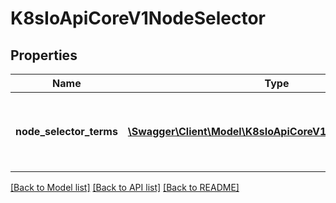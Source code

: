 # K8sIoApiCoreV1NodeSelector

## Properties
Name | Type | Description | Notes
------------ | ------------- | ------------- | -------------
**node_selector_terms** | [**\Swagger\Client\Model\K8sIoApiCoreV1NodeSelectorTerm[]**](K8sIoApiCoreV1NodeSelectorTerm.md) | Required. A list of node selector terms. The terms are ORed. | 

[[Back to Model list]](../README.md#documentation-for-models) [[Back to API list]](../README.md#documentation-for-api-endpoints) [[Back to README]](../README.md)


